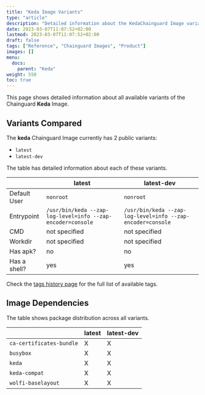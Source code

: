 ```yaml
---
title: "Keda Image Variants"
type: "article"
description: "Detailed information about the KedaChainguard Image variants"
date: 2023-03-07T11:07:52+02:00
lastmod: 2023-03-07T11:07:52+02:00
draft: false
tags: ["Reference", "Chainguard Images", "Product"]
images: []
menu:
  docs:
    parent: "Keda"
weight: 550
toc: true
---
```


This page shows detailed information about all available variants of the Chainguard **Keda** Image.

## Variants Compared
The **keda** Chainguard Image currently has 2 public variants: 

- `latest`
- `latest-dev`

The table has detailed information about each of these variants.

|              | latest                                                     | latest-dev                                                 |
|--------------|------------------------------------------------------------|------------------------------------------------------------|
| Default User | `nonroot`                                                  | `nonroot`                                                  |
| Entrypoint   | `/usr/bin/keda --zap-log-level=info --zap-encoder=console` | `/usr/bin/keda --zap-log-level=info --zap-encoder=console` |
| CMD          | not specified                                              | not specified                                              |
| Workdir      | not specified                                              | not specified                                              |
| Has apk?     | no                                                         | no                                                         |
| Has a shell? | yes                                                        | yes                                                        |

Check the [tags history page](/chainguard/chainguard-images/reference/keda/tags_history/) for the full list of available tags.
## Image Dependencies
The table shows package distribution across all variants.

|                          | latest | latest-dev |
|--------------------------|--------|------------|
| `ca-certificates-bundle` | X      | X          |
| `busybox`                | X      | X          |
| `keda`                   | X      | X          |
| `keda-compat`            | X      | X          |
| `wolfi-baselayout`       | X      | X          |
